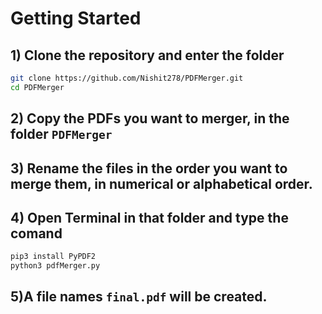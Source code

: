 # Getting Started
## 1) Clone the repository and enter the folder
```zsh
git clone https://github.com/Nishit278/PDFMerger.git
cd PDFMerger
```

## 2) Copy the PDFs you want to merger, in the folder `PDFMerger`

## 3) Rename the files in the order you want to merge them, in numerical or alphabetical order.

## 4) Open Terminal in that folder and type the comand 
```zsh
pip3 install PyPDF2
python3 pdfMerger.py
```

## 5)A file names `final.pdf` will be created.


